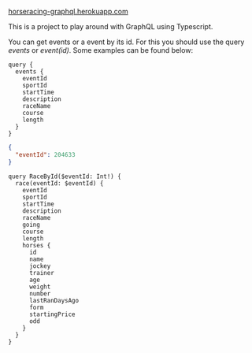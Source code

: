[horseracing-graphql.herokuapp.com](horseracing-graphql.herokuapp.com)

This is a project to play around with GraphQL using Typescript. 

You can get events or a event by its id. For this you should use the query *events* or *event(id)*. Some examples can be found below:


```graph
query {
  events {
    eventId
    sportId
    startTime
    description
    raceName
    course
    length
  }
}
```


```json
{
  "eventId": 204633
}

```

```graph
query RaceById($eventId: Int!) {
  race(eventId: $eventId) {
    eventId
    sportId
    startTime
    description
    raceName
    going
    course
    length
    horses {
      id
      name
      jockey
      trainer
      age
      weight
      number
      lastRanDaysAgo
      form
      startingPrice
      odd
    }
  }
}
```

